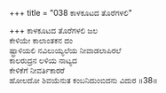 +++
title = "038 ಕಾಳಕೂಟದ ತೊರೆಗಳಲಿ"

+++
ಕಾಳಕೂಟದ ತೊರೆಗಳಲಿ ಜಲ  
ಕೇಳಿಯೇ ಕಾಲಾಂತಕನ ದಂ  
ಷ್ಟ್ರಾಳಿಯಲಿ ನವಿಲುಯ್ಯಲೆಯ ನೀವಾಡಲಾಪಿರಲೆ  
ಕಾಲರುದ್ರನ ಲಳಿಯ ನಾಟ್ಯದ  
ಕೇಳಿಕೆಗೆ ನೀವರ್ತಿಕಾರರೆ  
ಹೋಲದೋ ಶಿವಯೆನುತ ಕಂಬನಿದುಂಬಿದನು ವಿದುರ     ॥38॥